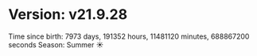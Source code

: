 # Version: v21.9.28
Time since birth: 7973 days, 191352 hours, 11481120 minutes, 688867200 seconds
Season: Summer ☀️
